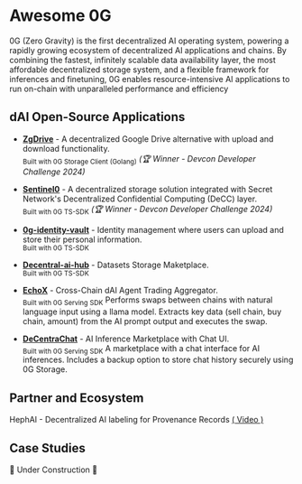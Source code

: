 # Awesome 0G  
0G (Zero Gravity) is the first decentralized AI operating system, powering a rapidly growing ecosystem of decentralized AI applications and chains. By combining the fastest, infinitely scalable data availability layer, the most affordable decentralized storage system, and a flexible framework for inferences and finetuning, 0G enables resource-intensive AI applications to run on-chain with unparalleled performance and efficiency

## dAI Open-Source Applications

- **[ZgDrive](https://github.com/udhaykumarbala/zgDrive)** - A decentralized Google Drive alternative with upload and download functionality.   
  <sub>Built with 0G Storage Client (Golang)</sub> 
  *(🏆 Winner - Devcon Developer Challenge 2024)*

- **[Sentinel0](https://github.com/capGoblin/Sentinel0)** - A decentralized storage solution integrated with Secret Network's Decentralized Confidential Computing (DeCC) layer.  
  <sub>Built with 0G TS-SDK</sub>
  *(🏆 Winner - Devcon Developer Challenge 2024)*

- **[0g-identity-vault](https://github.com/Raaghav-m/0g-identity-vault)** - Identity management where users can upload and store their personal information.  
  <sub>Built with 0G TS-SDK</sub>

- **[Decentral-ai-hub](https://github.com/Jovian-Dsouza/decentral-ai-hub)** - Datasets Storage Maketplace.  
  <sub>Built with 0G TS-SDK</sub>

- **[EchoX](https://dorahacks.io/buidl/20733/)** - Cross-Chain dAI Agent Trading Aggregator.  
<sub>Built with 0G Serving SDK</sub>
Performs swaps between chains with natural language input using a llama model. Extracts key data (sell chain, buy chain, amount) from the AI prompt output and executes the swap.

- **[DeCentraChat](https://dorahacks.io/buidl/20714)** - AI Inference Marketplace with Chat UI.  
<sub>Built with 0G Serving SDK</sub>
A marketplace with a chat interface for AI inferences. Includes a backup option to store chat history securely using 0G Storage.

## Partner and Ecosystem

HephAI - Decentralized AI labeling for Provenance Records [( Video )](https://www.loom.com/share/3ec002c14b1048fbaff2a3de6f7aa89b?sid=940c4a33-6246-4111-8d08-66c11718684e)

## Case Studies
🚧 Under Construction 🚧

